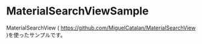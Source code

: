 # MaterialSearchViewSample

MaterialSearchView ( https://github.com/MiguelCatalan/MaterialSearchView )を使ったサンプルです。
